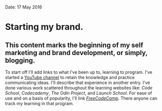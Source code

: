 Date: 17 May 2016

# Starting my brand.

## This content marks the beginning of my self marketing and brand development, or simply, blogging.

To start off I'll add links to what I've been up to, learning to program. I've started a [YouTube channel](https://goo.gl/Ct5Z9h) to retain the knowledge and practice communicating ideas. I'll describe that experience in another entry. I've done various work scattered throughout the learning websites like: _Code School_, _Codecademy_, _The Odin Project_, and _Launch School_. For ease of use and on a basis of popularity, I'll link [_FreeCodeCamp_](https://goo.gl/9UJmNN). There anyone can track my learning in that program.
